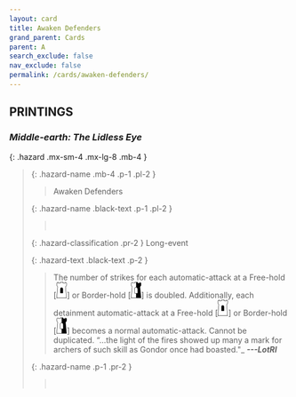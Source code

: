 ```yaml
---
layout: card
title: Awaken Defenders
grand_parent: Cards
parent: A
search_exclude: false
nav_exclude: false
permalink: /cards/awaken-defenders/
---
```


## PRINTINGS


### _Middle-earth: The Lidless Eye_

{: .hazard .mx-sm-4 .mx-lg-8 .mb-4 }
> {: .hazard-name .mb-4 .p-1 .pl-2 }
> > <div class="hazard-mp"></div>
> > <div class="card-name">Awaken Defenders</div>
>
> {: .hazard-name .black-text .p-1 .pl-2 }
> > &nbsp;
>
> {: .hazard-classification .pr-2 }
> Long-event
>
> {: .hazard-text .black-text .p-2 }
> > The number of strikes for each automatic-attack at a Free-hold \[![](/assets/images/free-hold.svg)] or Border-hold \[![](/assets/images/border-hold.svg)] is doubled. Additionally, each detainment automatic-attack at a Free-hold \[![](/assets/images/free-hold.svg)] or Border-hold \[![](/assets/images/border-hold.svg)] becomes a normal automatic-attack. Cannot be duplicated.   “...the light of the fires showed up many a mark for archers of such skill as Gondor once had boasted."_ ***---LotRI*** 
>
> {: .hazard-name .p-1 .pr-2 }
> > <div class="card-shield"></div>
> > <div class="card-corruption">&nbsp;</div>
